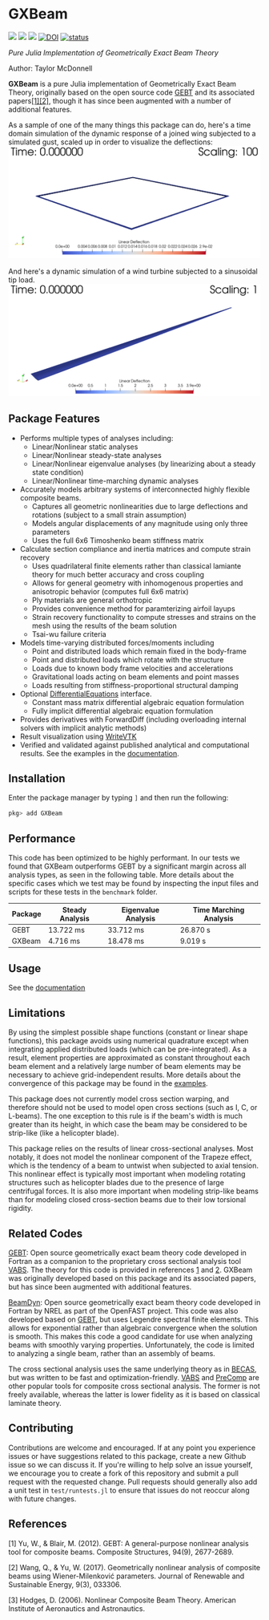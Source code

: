 # GXBeam

[![](https://img.shields.io/badge/docs-stable-blue.svg)](https://flow.byu.edu/GXBeam.jl/stable)
[![](https://img.shields.io/badge/docs-dev-blue.svg)](https://flow.byu.edu/GXBeam.jl/dev)
![](https://github.com/byuflowlab/GXBeam.jl/workflows/CI/badge.svg)
[![DOI](https://zenodo.org/badge/274440380.svg)](https://zenodo.org/badge/latestdoi/274440380)
[![status](https://joss.theoj.org/papers/13cb0c41e9834510c6acf732bdfa8c05/status.svg)](https://joss.theoj.org/papers/13cb0c41e9834510c6acf732bdfa8c05)

*Pure Julia Implementation of Geometrically Exact Beam Theory*

Author: Taylor McDonnell

**GXBeam** is a pure Julia implementation of Geometrically Exact Beam Theory, originally based on the open source code [GEBT](https://cdmhub.org/resources/367) and its associated papers[[1]](#1)[[2]](#2), though it has since been augmented with a number of additional features.

As a sample of one of the many things this package can do, here's a time domain simulation of the dynamic response of a joined wing subjected to a simulated gust, scaled up in order to visualize the deflections:
![](docs/src/assets/dynamic-joined-wing-simulation.gif)

And here's a dynamic simulation of a wind turbine subjected to a sinusoidal tip load.
![](docs/src/assets/wind-turbine-blade-simulation.gif)

## Package Features
 - Performs multiple types of analyses including:
    - Linear/Nonlinear static analyses
    - Linear/Nonlinear steady-state analyses
    - Linear/Nonlinear eigenvalue analyses (by linearizing about a steady state condition)
    - Linear/Nonlinear time-marching dynamic analyses
 - Accurately models arbitrary systems of interconnected highly flexible composite beams.
    - Captures all geometric nonlinearities due to large deflections and rotations (subject to a small strain assumption)
    - Models angular displacements of any magnitude using only three parameters
    - Uses the full 6x6 Timoshenko beam stiffness matrix
 - Calculate section compliance and inertia matrices and compute strain recovery
    - Uses quadrilateral finite elements rather than classical lamiante theory for much better accuracy and cross coupling
    - Allows for general geometry with inhomogenous properties and anisotropic behavior (computes full 6x6 matrix)
    - Ply materials are general orthotropic
    - Provides convenience method for paramterizing airfoil layups
    - Strain recovery functionality to compute stresses and strains on the mesh using the results of the beam solution
    - Tsai-wu failure criteria
 - Models time-varying distributed forces/moments including
    - Point and distributed loads which remain fixed in the body-frame
    - Point and distributed loads which rotate with the structure
    - Loads due to known body frame velocities and accelerations
    - Gravitational loads acting on beam elements and point masses
    - Loads resulting from stiffness-proportional structural damping
 - Optional [DifferentialEquations](https://github.com/SciML/DifferentialEquations.jl) interface.
    - Constant mass matrix differential algebraic equation formulation
    - Fully implicit differential algebraic equation formulation
 - Provides derivatives with ForwardDiff (including overloading internal solvers with implicit analytic methods)
 - Result visualization using [WriteVTK](https://github.com/jipolanco/WriteVTK.jl)
 - Verified and validated against published analytical and computational results.  See the examples in the [documentation](https://flow.byu.edu/GXBeam.jl/dev/).

## Installation

Enter the package manager by typing `]` and then run the following:

```julia
pkg> add GXBeam
```

## Performance

This code has been optimized to be highly performant.  In our tests we found that GXBeam outperforms GEBT by a significant margin across all analysis types, as seen in the following table.  More details about the specific cases which we test may be found by inspecting the input files and scripts for these tests in the `benchmark` folder.

| Package | Steady Analysis | Eigenvalue Analysis | Time Marching Analysis |
|---- | ----| --- | --- |
| GEBT | 13.722 ms | 33.712 ms | 26.870 s |
| GXBeam | 4.716 ms | 18.478 ms | 9.019 s |

## Usage

See the [documentation](https://flow.byu.edu/GXBeam.jl/dev)

## Limitations

By using the simplest possible shape functions (constant or linear shape functions), this package avoids using numerical quadrature except when integrating applied distributed loads (which can be pre-integrated).  As a result, element properties are approximated as constant throughout each beam element and a relatively large number of beam elements may be necessary to achieve grid-independent results.  More details about the convergence of this package may be found in the [examples](https://flow.byu.edu/GXBeam.jl/dev/examples/tipmoment).

This package does not currently model cross section warping, and therefore should not be used to model open cross sections (such as I, C, or L-beams).  The one exception to this rule is if the beam's width is much greater than its height, in which case the beam may be considered to be strip-like (like a helicopter blade).  

This package relies on the results of linear cross-sectional analyses.  Most notably, it does not model the nonlinear component of the Trapeze effect, which is the tendency of a beam to untwist when subjected to axial tension.  This nonlinear effect is typically most important when modeling rotating structures such as helicopter blades due to the presence of large centrifugal forces.  It is also more important when modeling strip-like beams than for modeling closed cross-section beams due to their low torsional rigidity.

## Related Codes

[GEBT](https://cdmhub.org/resources/367): Open source geometrically exact beam theory code developed in Fortran as a companion to the proprietary cross sectional analysis tool [VABS](https://analyswift.com/vabs-cross-sectional-analysis-tool-for-composite-beams/).  The theory for this code is provided in references [1](#1) and [2](#2).  GXBeam was originally developed based on this package and its associated papers, but has since been augmented with additional features.

[BeamDyn](https://www.nrel.gov/wind/nwtc/beamdyn.html): Open source geometrically exact beam theory code developed in Fortran by NREL as part of the OpenFAST project.  This code was also developed based on [GEBT](https://cdmhub.org/resources/367), but uses Legendre spectral finite elements.  This allows for exponential rather than algebraic convergence when the solution is smooth.  This makes this code a good candidate for use when analyzing beams with smoothly varying properties.  Unfortunately, the code is limited to analyzing a single beam, rather than an assembly of beams.

The cross sectional analysis uses the same underlying theory as in [BECAS](https://becas.dtu.dk), but was written to be fast and optimization-friendly.  [VABS](https://analyswift.com/vabs-cross-sectional-analysis-tool-for-composite-beams/) and [PreComp](https://www.nrel.gov/wind/nwtc/precomp.html) are other popular tools for composite cross sectional analysis.  The former is not freely available, whereas the latter is lower fidelity as it is based on classical laminate theory.

## Contributing

Contributions are welcome and encouraged.  If at any point you experience issues or have suggestions related to this package, create a new Github issue so we can discuss it.  If you're willing to help solve an issue yourself, we encourage you to create a fork of this repository and submit a pull request with the requested change.  Pull requests should generally also add a unit test in `test/runtests.jl` to ensure that issues do not reoccur along with future changes.

## References
<a id="1">[1]</a>
Yu, W., & Blair, M. (2012).
GEBT: A general-purpose nonlinear analysis tool for composite beams.
Composite Structures, 94(9), 2677-2689.

<a id="2">[2]</a>
Wang, Q., & Yu, W. (2017).
Geometrically nonlinear analysis of composite beams using Wiener-Milenković parameters.
Journal of Renewable and Sustainable Energy, 9(3), 033306.

<a id="3">[3]</a> 
Hodges, D. (2006).
Nonlinear Composite Beam Theory.
American Institute of Aeronautics and Astronautics.
